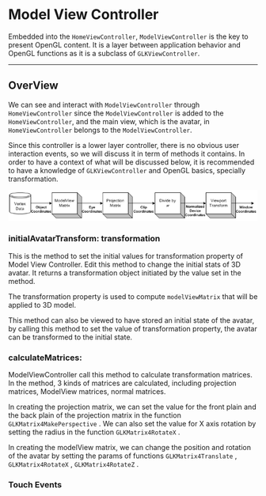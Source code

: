 # Model View Controller

Embedded into the `HomeViewController`, `ModelViewController` is the key to present OpenGL content. It is a layer between application behavior and OpenGL functions as it is a subclass of `GLKViewController`.

---

## OverView

We can see and interact with `ModelViewController` through `HomeViewController` since the `ModelViewController` is added to the `HomeViewController`, and the main view, which is the avatar, in `HomeViewController` belongs to the `ModelViewController`.

Since this controller is a lower layer controller, there is no obvious user interaction events, so we will discuss it in term of methods it contains. In order to have a context of what will be discussed below, it is recommended to have a knowledge of `GLKViewController` and OpenGL basics, specially transformation.

![](/assets/gl_transform02.png)

### initialAvatarTransform: transformation

This is the method to set the initial values for transformation property of Model View Controller. Edit this method to change the initial stats of 3D avatar. It returns a transformation object initiated by the value set in the method.

The transformation property is used to compute `modelViewMatrix` that will be applied to 3D model.

This method can also be viewed to have stored an initial state of the avatar, by calling this method to set the value of transformation property, the avatar can be transformed to the initial state.

### calculateMatrices:

ModelViewController call this method to calculate transformation matrices. In the method, 3 kinds of matrices are calculated, including projection matrices, ModelView matrices, normal matrices.

In creating the projection matrix, we can set the value for the front plain and the back plain of the projection matrix in the function `GLKMatrix4MakePerspective` . We can also set the value for X axis rotation by setting the radius in the function `GLKMatrix4RotateX` .

In creating the modelView matrix, we can change the position and rotation of the avatar by setting the params of functions `GLKMatrix4Translate` ,  `GLKMatrix4RotateX` ,  `GLKMatrix4RotateZ` .

### Touch Events





